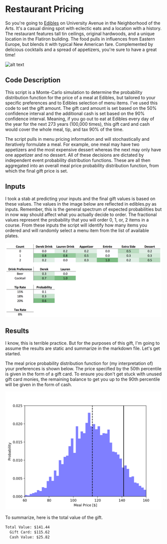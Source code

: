 # Restaurant Pricing

So you're going to [Edibles](http://ediblesrochester.com) on University Avenue in the Neighborhood of the Arts. It's a casual dining spot with eclectic eats and a location with a history. The restaurant features tall tin ceilings, original hardwoods, and a unique location in the Flatiron building. The food pulls in influences from Eastern Europe, but blends it with typical New American fare. Complemented by delicious cocktails and a spread of appetizers, you're sure to have a great time!

![alt text](https://s3-media1.fl.yelpcdn.com/bphoto/6bk_Qe5vbkCl5VVjqcxHFA/o.jpg)

## Code Description
This script is a Monte-Carlo simulation to determine the probability distribution function for the price of a meal at Edibles, but tailored to your specific preferences and to Edibles selection of menu items. I've used this code to set the gift amount. The gift card amount is set based on the 50% confidence interval and the additional cash is set based on the 90% confidence interval. Meaning, if you go out to eat at Edibles every day of the year for the next 273 years (100,000 times), this gift card and cash would cover the whole meal, tip, and tax 90% of the time.

The script pulls in menu pricing information and will stochastically and iteratively formulate a meal. For example, one meal may have two appetizers and the most expensive dessert whereas the next may only have one appetizer and no dessert. All of these decisions are dictated by independent event probability distribution functions. These are all then aggregated into an overall meal price probability distribution function, from which the final gift price is set.

## Inputs
I took a stab at predicting your inputs and the final gift values is based on these values. The values in the image below are reflected in edibles.py as inputs. Remember, this is the general spectrum of expected probabilities but in now way should affect what you actually decide to order. The fractional values represent the probability that you will order 0, 1, or, 2 items in a course. From these inputs the script will identify how many items you ordered and will randomly select a menu item from the list of available plates.

![alt text](./img/inputs.png)

## Results
I know, this is terrible practice. But for the purposes of this gift, I'm going to assume the results are static and summarize in the markdown file. Let's get started.

The meal price probability distribution function for (my interpretation of) your preferences is shown below. The price specified by the 50th percentile is given in the form of a gift card. To ensure you don't get stuck with unused gift card monies, the remaining balance to get you up to the 90th percentile will be given in the form of cash.

![alt text](./img/pdf_edibles_100000.png)

To summarize, here is the total value of the gift.

```
Total Value: $141.44
  Gift Card: $115.62
  Cash Value: $25.82
```
